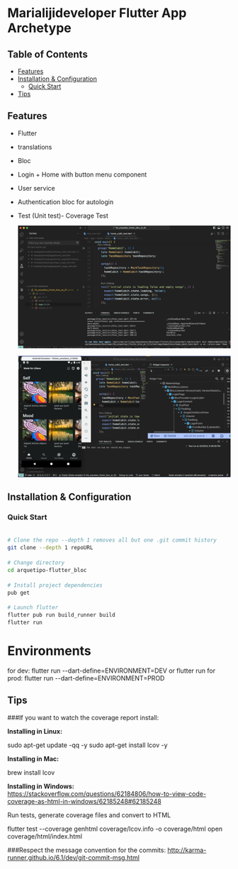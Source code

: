 # Marialijideveloper Flutter App Archetype

## Table of Contents

- [Features](#features)
- [Installation & Configuration](#installation)
  - [Quick Start](#quick-start)
- [Tips](#tips)

## <a name="features"></a>Features

- Flutter
- translations
- Bloc
- Login + Home with button menu component
- User service
- Authentication bloc for autologin
- Test (Unit test)- Coverage Test


  ![](res/images/covertest.png)
  
  ![](res/images/spoty_clone.png)
  
## <a name="installation"></a>Installation & Configuration

### <a name="quick-start"></a>Quick Start

```bash

# Clone the repo --depth 1 removes all but one .git commit history
git clone --depth 1 repoURL

# Change directory
cd arquetipo-flutter_bloc

# Install project dependencies
pub get

# Launch flutter
flutter pub run build_runner build
flutter run
```

# Environments
for dev: flutter run --dart-define=ENVIRONMENT=DEV or flutter run
for prod: flutter run --dart-define=ENVIRONMENT=PROD

## <a name="tips"></a>Tips

###If you want to watch the coverage report install:

**Installing in Linux:**

sudo apt-get update -qq -y
sudo apt-get install lcov -y

**Installing in Mac:**

brew install lcov

**Installing in Windows:**
https://stackoverflow.com/questions/62184806/how-to-view-code-coverage-as-html-in-windows/62185248#62185248

Run tests, generate coverage files and convert to HTML

flutter test --coverage
genhtml coverage/lcov.info -o coverage/html
open coverage/html/index.html

###Respect the message convention for the commits:
http://karma-runner.github.io/6.1/dev/git-commit-msg.html
